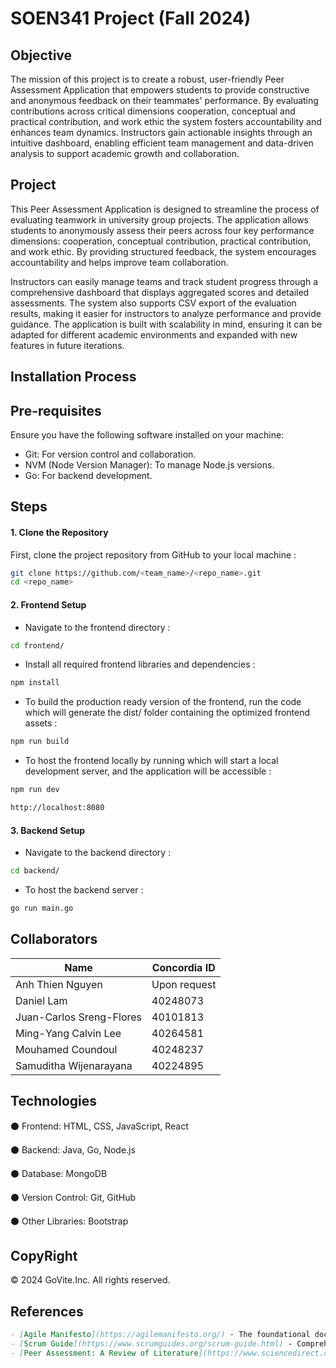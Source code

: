 # SOEN341 Project (Fall 2024)

## Objective

The mission of this project is to create a robust, user-friendly Peer Assessment Application that empowers students to provide constructive and anonymous feedback on their teammates' performance. By evaluating contributions across critical dimensions cooperation, conceptual and practical contribution, and work ethic the system fosters accountability and enhances team dynamics. Instructors gain actionable insights through an intuitive dashboard, enabling efficient team management and data-driven analysis to support academic growth and collaboration.

## Project

This Peer Assessment Application is designed to streamline the process of evaluating teamwork in university group projects. The application allows students to anonymously assess their peers across four key performance dimensions: cooperation, conceptual contribution, practical contribution, and work ethic. By providing structured feedback, the system encourages accountability and helps improve team collaboration.

Instructors can easily manage teams and track student progress through a comprehensive dashboard that displays aggregated scores and detailed assessments. The system also supports CSV export of the evaluation results, making it easier for instructors to analyze performance and provide guidance. The application is built with scalability in mind, ensuring it can be adapted for different academic environments and expanded with new features in future iterations.

## Installation Process

## Pre-requisites

Ensure you have the following software installed on your machine:

- Git: For version control and collaboration.
- NVM (Node Version Manager): To manage Node.js versions.
- Go: For backend development.

## Steps

#### 1. Clone the Repository

First, clone the project repository from GitHub to your local machine :

```bash
git clone https://github.com/<team_name>/<repo_name>.git
cd <repo_name>
```

#### 2. Frontend Setup

- Navigate to the frontend directory :

```bash
cd frontend/
```

- Install all required frontend libraries and dependencies :

```bash
npm install
```

- To build the production ready version of the frontend, run the code which will generate the dist/ folder containing the optimized frontend assets :

```bash
npm run build
```

- To host the frontend locally by running which will start a local development server, and the application will be accessible :

```bash
npm run dev

http://localhost:8080
```

#### 3. Backend Setup

- Navigate to the backend directory :

```bash
cd backend/
```

- To host the backend server :

```bash
go run main.go
```

## Collaborators

| Name                     | Concordia ID |
| ------------------------ | ------------ |
| Anh Thien Nguyen         | Upon request |
| Daniel Lam               | 40248073     |
| Juan-Carlos Sreng-Flores | 40101813     |
| Ming-Yang Calvin Lee     | 40264581     |
| Mouhamed Coundoul        | 40248237     |
| Samuditha Wijenarayana   | 40224895     |

## Technologies

⚫ Frontend: HTML, CSS, JavaScript, React

⚫ Backend: Java, Go, Node.js

⚫ Database: MongoDB

⚫ Version Control: Git, GitHub

⚫ Other Libraries: Bootstrap

## CopyRight

© 2024 GoVite.Inc. All rights reserved.

## References

```md
- [Agile Manifesto](https://agilemanifesto.org/) - The foundational document outlining the core values and principles of Agile development.
- [Scrum Guide](https://www.scrumguides.org/scrum-guide.html) - Comprehensive guide to the Scrum framework, including roles and practices.
- [Peer Assessment: A Review of Literature](https://www.sciencedirect.com/science/article/pii/S0360131517301135) - An academic review discussing the effectiveness and challenges of peer assessment in educational settings.
```
